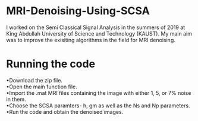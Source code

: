 # MRI-Denoising-Using-SCSA
I worked on the Semi Classical Signal Analysis in the summers of 2019 at King Abdullah University of Science and Technology (KAUST).  My main aim was to improve the exisiting algorithms in the field for MRI denoising. 

# Running the code
•Download the zip file. <br>
•Open the main function file. <br>
•Import the .mat MRI files containing the image with either 1, 5, or 7% noise in them. <br>
•Choose the SCSA paramters- h, gm as well as the Ns and Np parameters. <br>
•Run the code and obtain the denoised images. 

